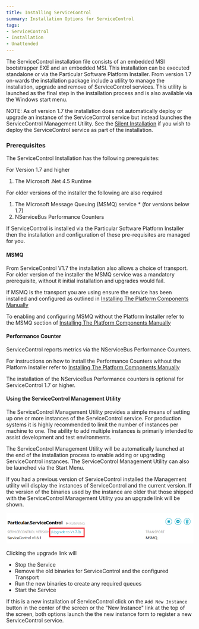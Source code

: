 ```yaml
---
title: Installing ServiceControl
summary: Installation Options for ServiceControl
tags:
- ServiceControl
- Installation
- Unattended
---
```


The ServiceControl installation file consists of an embedded MSI bootstrapper EXE and an embedded MSI.  This installation can be executed standalone or via the Particular Software Platform Installer. From version 1.7 on-wards the installation package include a utility to manage the installation, upgrade and remove of ServiceControl services.  This utility is launched as the final step in the installation process and is also available via the Windows start menu.  

NOTE: As of version 1.7 the installation does not automatically deploy or upgrade an instance of the ServiceControl service but instead launches the ServiceControl Management Utility. See the [Silent Installation](/servicecontrol/installation-silent.md) if you wish to deploy the ServiceControl service as part of the installation. 

### Prerequisites

The ServiceControl Installation has the following prerequisites:

For Version 1.7 and higher

1. The Microsoft .Net 4.5 Runtime

For older versions of the installer the following are also required

1. The Microsoft Message Queuing (MSMQ) service * (for versions below 1.7)
2. NServiceBus Performance Counters

If ServiceControl is installed via the Particular Software Platform Installer then the installation and configuration of these pre-requisites are managed for you.

#### MSMQ

From ServiceControl V1.7 the installation also allows a choice of transport.  For older version of the installer the MSMQ service was a mandatory prerequisite, without it initial installation and upgrades would fail.

If MSMQ is the transport you are using ensure the service has been installed and configured as outlined in [Installing The Platform Components Manually](/platform/installer/offline.md#msmq)

To enabling and configuring MSMQ without the Platform Installer refer to the MSMQ section of [Installing The Platform Components Manually](/platform/installer/offline.md#msmq)

#### Performance Counter

ServiceControl reports metrics via the NServiceBus Performance Counters.

For instructions on how to install the Performance Counters without the Platform Installer refer to [Installing The Platform Components Manually](/platform/installer/offline.md)

The installation of the NServiceBus Performance counters is optional for ServiceControl 1.7 or higher.

#### Using the ServiceControl Management Utility

The ServiceControl Management Utility provides a simple means of setting up one or more instances of the ServiceControl service.  For production systems it is highly recommended to limit the number of instances per machine to one. The ability to add multiple instances is primarily intended to assist development and test environments.

The ServiceControl Management Utility will be automatically launched at the end of the installation process to enable adding or upgrading ServiceControl instances. The ServiceControl Management Utility can also be launched via the Start Menu.

If you had a previous version of  ServiceControl installed the Management utility will display the instances of ServiceControl and the current version. If the version of the binaries used by the instance are older that those shipped with the ServiceControl Management Utility you an upgrade link will be shown.  

![](managementutil-upgradelink.png)

Clicking the upgrade link will
 * Stop the Service
 * Remove the old binaries for ServiceControl and the configured Transport 
 * Run the new binaries to create any required queues
 * Start the Service
  
If this is a new installation of ServiceControl click on the `Add New Instance` button in the center of the screen or the "New Instance" link at the top of the screen,  both options launch the the new instance form to register a new ServiceControl service.
